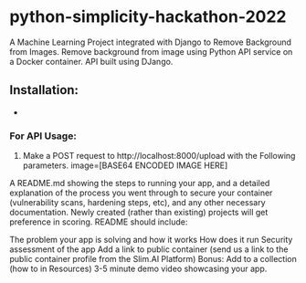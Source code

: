# python-simplicity-hackathon-2022

A Machine Learning Project integrated with Django to Remove Background from Images.
Remove background from image using Python API service on a Docker container. API built using DJango.

## Installation:

-

### For API Usage:

1. Make a POST request to http://localhost:8000/upload with the Following parameters.
   image=[BASE64 ENCODED IMAGE HERE]

A README.md showing the steps to running your app, and a detailed explanation of the process you went through to secure your container (vulnerability scans, hardening steps, etc), and any other necessary documentation. Newly created (rather than existing) projects will get preference in scoring.
README should include:

The problem your app is solving and how it works
How does it run
Security assessment of the app
Add a link to public container (send us a link to the public container profile from the Slim.AI Platform)
Bonus: Add to a collection (how to in Resources)
3-5 minute demo video showcasing your app.
